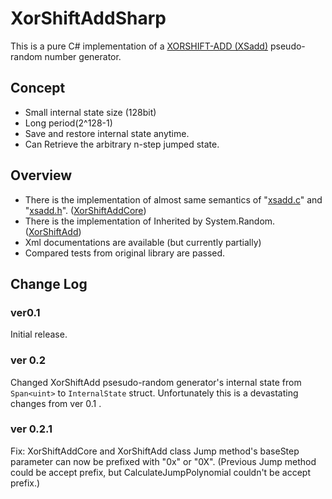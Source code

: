 # XorShiftAddSharp

This is a pure C# implementation of a [XORSHIFT-ADD (XSadd)](http://www.math.sci.hiroshima-u.ac.jp/~m-mat/MT/XSADD/index.html) pseudo-random number generator.



## Concept

- Small internal state size (128bit)
- Long period(2^128-1)
- Save and restore internal state anytime.
- Can Retrieve the arbitrary n-step jumped state.



## Overview

- There is the implementation of almost same semantics of "[xsadd.c](https://github.com/MersenneTwister-Lab/XSadd/blob/master/xsadd.c)" and "[xsadd.h](https://github.com/MersenneTwister-Lab/XSadd/blob/master/xsadd.h)". ([XorShiftAddCore](https://github.com/Tokeiya/XorShiftAddSharp/blob/master/XorShiftAddSharp/XorShiftAddCore.cs))
- There is the implementation of Inherited by System.Random. ([XorShiftAdd](https://github.com/Tokeiya/XorShiftAddSharp/blob/master/XorShiftAddSharp/XorShiftAdd.cs))
- Xml documentations are available (but currently partially)
- Compared tests from original library are passed.



## Change Log

### ver0.1

Initial release.



### ver 0.2

Changed XorShiftAdd psesudo-random generator's internal state from `Span<uint>` to `InternalState` struct.
Unfortunately this is a devastating changes from ver 0.1 .



### ver 0.2.1

Fix: XorShiftAddCore and XorShiftAdd class Jump method's  baseStep parameter can now be prefixed with "0x" or "0X".
(Previous Jump method could be accept prefix, but CalculateJumpPolynomial couldn't be accept prefix.)
